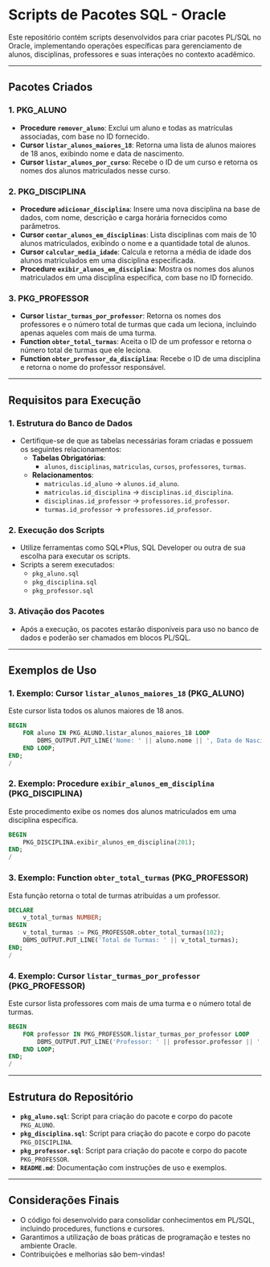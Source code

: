 # Scripts de Pacotes SQL - Oracle

Este repositório contém scripts desenvolvidos para criar pacotes PL/SQL no Oracle, implementando operações específicas para gerenciamento de alunos, disciplinas, professores e suas interações no contexto acadêmico.

---

## Pacotes Criados

### **1. PKG_ALUNO**
- **Procedure `remover_aluno`**: Exclui um aluno e todas as matrículas associadas, com base no ID fornecido.
- **Cursor `listar_alunos_maiores_18`**: Retorna uma lista de alunos maiores de 18 anos, exibindo nome e data de nascimento.
- **Cursor `listar_alunos_por_curso`**: Recebe o ID de um curso e retorna os nomes dos alunos matriculados nesse curso.

### **2. PKG_DISCIPLINA**
- **Procedure `adicionar_disciplina`**: Insere uma nova disciplina na base de dados, com nome, descrição e carga horária fornecidos como parâmetros.
- **Cursor `contar_alunos_em_disciplinas`**: Lista disciplinas com mais de 10 alunos matriculados, exibindo o nome e a quantidade total de alunos.
- **Cursor `calcular_media_idade`**: Calcula e retorna a média de idade dos alunos matriculados em uma disciplina especificada.
- **Procedure `exibir_alunos_em_disciplina`**: Mostra os nomes dos alunos matriculados em uma disciplina específica, com base no ID fornecido.

### **3. PKG_PROFESSOR**
- **Cursor `listar_turmas_por_professor`**: Retorna os nomes dos professores e o número total de turmas que cada um leciona, incluindo apenas aqueles com mais de uma turma.
- **Function `obter_total_turmas`**: Aceita o ID de um professor e retorna o número total de turmas que ele leciona.
- **Function `obter_professor_da_disciplina`**: Recebe o ID de uma disciplina e retorna o nome do professor responsável.

---

## Requisitos para Execução

### 1. **Estrutura do Banco de Dados**
- Certifique-se de que as tabelas necessárias foram criadas e possuem os seguintes relacionamentos:
  - **Tabelas Obrigatórias**:
    - `alunos`, `disciplinas`, `matriculas`, `cursos`, `professores`, `turmas`.
  - **Relacionamentos**:
    - `matriculas.id_aluno` → `alunos.id_aluno`.
    - `matriculas.id_disciplina` → `disciplinas.id_disciplina`.
    - `disciplinas.id_professor` → `professores.id_professor`.
    - `turmas.id_professor` → `professores.id_professor`.

### 2. **Execução dos Scripts**
- Utilize ferramentas como SQL*Plus, SQL Developer ou outra de sua escolha para executar os scripts.
- Scripts a serem executados:
  - `pkg_aluno.sql`
  - `pkg_disciplina.sql`
  - `pkg_professor.sql`

### 3. **Ativação dos Pacotes**
- Após a execução, os pacotes estarão disponíveis para uso no banco de dados e poderão ser chamados em blocos PL/SQL.

---

## Exemplos de Uso

### **1. Exemplo: Cursor `listar_alunos_maiores_18` (PKG_ALUNO)**
Este cursor lista todos os alunos maiores de 18 anos.
```sql
BEGIN
    FOR aluno IN PKG_ALUNO.listar_alunos_maiores_18 LOOP
        DBMS_OUTPUT.PUT_LINE('Nome: ' || aluno.nome || ', Data de Nascimento: ' || aluno.data_nascimento);
    END LOOP;
END;
/
```

### **2. Exemplo: Procedure `exibir_alunos_em_disciplina` (PKG_DISCIPLINA)**
Este procedimento exibe os nomes dos alunos matriculados em uma disciplina específica.
```sql
BEGIN
    PKG_DISCIPLINA.exibir_alunos_em_disciplina(201);
END;
/
```

### **3. Exemplo: Function `obter_total_turmas` (PKG_PROFESSOR)**
Esta função retorna o total de turmas atribuídas a um professor.
```sql
DECLARE
    v_total_turmas NUMBER;
BEGIN
    v_total_turmas := PKG_PROFESSOR.obter_total_turmas(102);
    DBMS_OUTPUT.PUT_LINE('Total de Turmas: ' || v_total_turmas);
END;
/
```

### **4. Exemplo: Cursor `listar_turmas_por_professor` (PKG_PROFESSOR)**
Este cursor lista professores com mais de uma turma e o número total de turmas.
```sql
BEGIN
    FOR professor IN PKG_PROFESSOR.listar_turmas_por_professor LOOP
        DBMS_OUTPUT.PUT_LINE('Professor: ' || professor.professor || ', Total de Turmas: ' || professor.total_turmas);
    END LOOP;
END;
/
```

---

## Estrutura do Repositório
- **`pkg_aluno.sql`**: Script para criação do pacote e corpo do pacote `PKG_ALUNO`.
- **`pkg_disciplina.sql`**: Script para criação do pacote e corpo do pacote `PKG_DISCIPLINA`.
- **`pkg_professor.sql`**: Script para criação do pacote e corpo do pacote `PKG_PROFESSOR`.
- **`README.md`**: Documentação com instruções de uso e exemplos.

---

## Considerações Finais
- O código foi desenvolvido para consolidar conhecimentos em PL/SQL, incluindo procedures, functions e cursores.
- Garantimos a utilização de boas práticas de programação e testes no ambiente Oracle.
- Contribuições e melhorias são bem-vindas!
